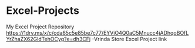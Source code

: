 # Excel-Projects
My Excel Project Repository
https://1drv.ms/x/c/cda65c5e85be7c77/EYViO4Q0aC5Mnucc4jADhqoBOfLYrZhaZX62GldTehOCyg?e=dh3CFj -Vrinda Store Excel Project link
